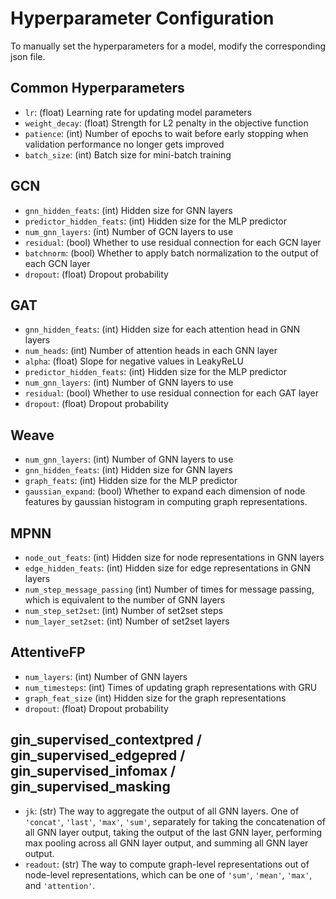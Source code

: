 # Hyperparameter Configuration

To manually set the hyperparameters for a model, modify the corresponding json file.

## Common Hyperparameters

- `lr`: (float) Learning rate for updating model parameters
- `weight_decay`: (float) Strength for L2 penalty in the objective function
- `patience`: (int) Number of epochs to wait before early stopping when validation performance no longer gets improved
- `batch_size`: (int) Batch size for mini-batch training

## GCN

- `gnn_hidden_feats`: (int) Hidden size for GNN layers
- `predictor_hidden_feats`: (int) Hidden size for the MLP predictor
- `num_gnn_layers`: (int) Number of GCN layers to use
- `residual`: (bool) Whether to use residual connection for each GCN layer
- `batchnorm`: (bool) Whether to apply batch normalization to the output of each GCN layer
- `dropout`: (float) Dropout probability

## GAT

- `gnn_hidden_feats`: (int) Hidden size for each attention head in GNN layers
- `num_heads`: (int) Number of attention heads in each GNN layer
- `alpha`: (float) Slope for negative values in LeakyReLU
- `predictor_hidden_feats`: (int) Hidden size for the MLP predictor
- `num_gnn_layers`: (int) Number of GNN layers to use
- `residual`: (bool) Whether to use residual connection for each GAT layer
- `dropout`: (float) Dropout probability

## Weave

- `num_gnn_layers`: (int) Number of GNN layers to use
- `gnn_hidden_feats`: (int) Hidden size for GNN layers
- `graph_feats`: (int) Hidden size for the MLP predictor
- `gaussian_expand`: (bool) Whether to expand each dimension of node features by 
gaussian histogram in computing graph representations.

## MPNN

- `node_out_feats`: (int) Hidden size for node representations in GNN layers
- `edge_hidden_feats`: (int) Hidden size for edge representations in GNN layers
- `num_step_message_passing` (int) Number of times for message passing, which is equivalent to the number of GNN layers
- `num_step_set2set`: (int) Number of set2set steps
- `num_layer_set2set`: (int) Number of set2set layers

## AttentiveFP

- `num_layers`: (int) Number of GNN layers
- `num_timesteps`: (int) Times of updating graph representations with GRU
- `graph_feat_size` (int) Hidden size for the graph representations
- `dropout`: (float) Dropout probability

## gin_supervised_contextpred / gin_supervised_edgepred / gin_supervised_infomax / gin_supervised_masking

- `jk`: (str) The way to aggregate the output of all GNN layers. One of `'concat'`, `'last'`, `'max'`, 
`'sum'`, separately for taking the concatenation of all GNN layer output, taking the output of the last 
GNN layer, performing max pooling across all GNN layer output, and summing all GNN layer output.
- `readout`: (str) The way to compute graph-level representations out of node-level representations, which 
can be one of `'sum'`, `'mean'`, `'max'`, and `'attention'`.
